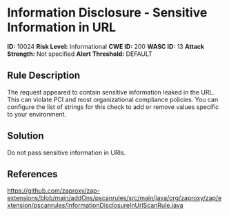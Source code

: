 
# Information Disclosure - Sensitive Information in URL

**ID:** 10024
**Risk Level:** Informational
**CWE ID:** 200
**WASC ID:** 13
**Attack Strength:** Not specified
**Alert Threshold:** DEFAULT

## Rule Description
The request appeared to contain sensitive information leaked in the URL. This can violate PCI and most organizational compliance policies. You can configure the list of strings for this check to add or remove values specific to your environment.

## Solution
Do not pass sensitive information in URIs.

## References
https://github.com/zaproxy/zap-extensions/blob/main/addOns/pscanrules/src/main/java/org/zaproxy/zap/extension/pscanrules/InformationDisclosureInUrlScanRule.java
